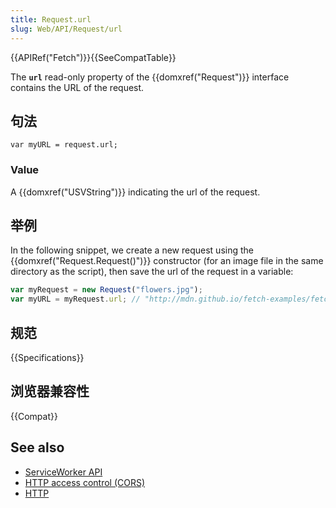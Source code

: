 ```yaml
---
title: Request.url
slug: Web/API/Request/url
---
```


{{APIRef("Fetch")}}{{SeeCompatTable}}

The **`url`** read-only property of the {{domxref("Request")}} interface contains the URL of the request.

## 句法

```plain
var myURL = request.url;
```

### Value

A {{domxref("USVString")}} indicating the url of the request.

## 举例

In the following snippet, we create a new request using the {{domxref("Request.Request()")}} constructor (for an image file in the same directory as the script), then save the url of the request in a variable:

```js
var myRequest = new Request("flowers.jpg");
var myURL = myRequest.url; // "http://mdn.github.io/fetch-examples/fetch-request/flowers.jpg"
```

## 规范

{{Specifications}}

## 浏览器兼容性

{{Compat}}

## See also

- [ServiceWorker API](/zh-CN/docs/Web/API/ServiceWorker_API)
- [HTTP access control (CORS)](/zh-CN/docs/Web/HTTP/Access_control_CORS)
- [HTTP](/zh-CN/docs/Web/HTTP)

